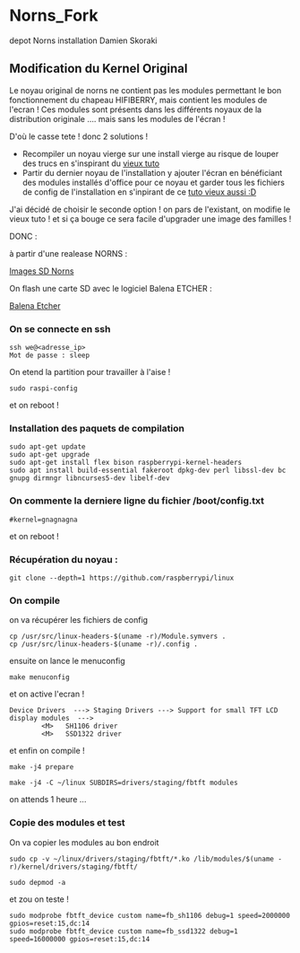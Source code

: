 # Norns_Fork
depot Norns installation Damien Skoraki
## Modification du Kernel Original
Le noyau original  de norns ne contient pas les modules permettant le bon fonctionnement du chapeau HIFIBERRY, mais contient les modules de l'ecran !
Ces modules sont présents dans les différents noyaux de la distribution originale .... mais sans les modules de l'écran !

D'où le casse tete ! donc 2 solutions !

- Recompiler un noyau vierge sur une install vierge au risque de louper des trucs en s'inspirant du [vieux tuto](https://github.com/okyeron/norns-image/wiki/1.-Norns-2.0-Full-Build-on-RasPi)
- Partir du  dernier noyau de l'installation y ajouter l'écran en bénéficiant des modules installés d'office pour ce noyau et garder tous les fichiers de config de l'installation en s'inpirant de ce [tuto vieux aussi :D](https://github.com/okyeron/norns-image/wiki/Reference:--Compile-OLED-display-drivers)

J'ai décidé de choisir le seconde option ! on pars de l'existant, on modifie le vieux tuto ! et si ça bouge ce sera facile d'upgrader une image des familles !

DONC :

à partir d'une realease NORNS :

[Images SD Norns](https://github.com/monome/norns-image/releases)

On flash une carte SD avec le logiciel Balena ETCHER : 

[Balena Etcher](https://www.balena.io/etcher/)

### On se connecte en ssh
```
ssh we@<adresse_ip>
Mot de passe : sleep
```
On etend la partition pour travailler à l'aise !
```
sudo raspi-config
```
et on reboot !

### Installation des paquets de compilation 
```
sudo apt-get update
sudo apt-get upgrade
sudo apt-get install flex bison raspberrypi-kernel-headers
sudo apt install build-essential fakeroot dpkg-dev perl libssl-dev bc gnupg dirmngr libncurses5-dev libelf-dev 
```
### On commente la derniere ligne du fichier /boot/config.txt
```
#kernel=gnagnagna
```
et on reboot !

### Récupération du noyau :

```
git clone --depth=1 https://github.com/raspberrypi/linux
```



### On compile
on va récupérer les fichiers de config
```
cp /usr/src/linux-headers-$(uname -r)/Module.symvers .
cp /usr/src/linux-headers-$(uname -r)/.config .
```
ensuite on lance le menuconfig
```
make menuconfig
```
et on active l'ecran !

```
Device Drivers  ---> Staging Drivers ---> Support for small TFT LCD display modules  --->
        <M>   SH1106 driver
        <M>   SSD1322 driver
```
et enfin on compile !
```
make -j4 prepare

make -j4 -C ~/linux SUBDIRS=drivers/staging/fbtft modules

```
on attends 1 heure ...

### Copie des modules et test
On va copier les modules au bon endroit
```
sudo cp -v ~/linux/drivers/staging/fbtft/*.ko /lib/modules/$(uname -r)/kernel/drivers/staging/fbtft/

sudo depmod -a
```
et zou on teste !
```
sudo modprobe fbtft_device custom name=fb_sh1106 debug=1 speed=2000000 gpios=reset:15,dc:14
sudo modprobe fbtft_device custom name=fb_ssd1322 debug=1 speed=16000000 gpios=reset:15,dc:14
```
